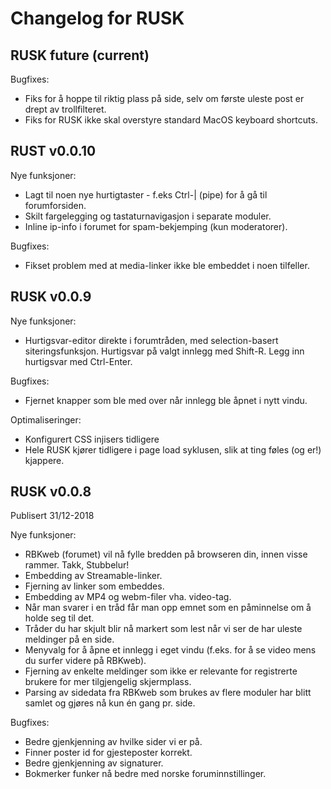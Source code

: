 # Changelog for RUSK

## RUSK future (current)

Bugfixes:
- Fiks for å hoppe til riktig plass på side, selv om første uleste post er drept av
  trollfilteret.
- Fiks for RUSK ikke skal overstyre standard MacOS keyboard shortcuts.

## RUST v0.0.10

Nye funksjoner:

- Lagt til noen nye hurtigtaster - f.eks Ctrl-| (pipe) for å gå til forumforsiden.
- Skilt fargelegging og tastaturnavigasjon i separate moduler.
- Inline ip-info i forumet for spam-bekjemping (kun moderatorer).

Bugfixes:

- Fikset problem med at media-linker ikke ble embeddet i noen tilfeller.

## RUSK v0.0.9

Nye funksjoner:

- Hurtigsvar-editor direkte i forumtråden, med selection-basert siteringsfunksjon. Hurtigsvar på valgt innlegg med Shift-R. Legg inn hurtigsvar med Ctrl-Enter.

Bugfixes:

- Fjernet knapper som ble med over når innlegg ble åpnet i nytt vindu.

Optimaliseringer:

- Konfigurert CSS injisers tidligere
- Hele RUSK kjører tidligere i page load syklusen, slik at ting føles (og er!) kjappere.

## RUSK v0.0.8

Publisert 31/12-2018

Nye funksjoner:

- RBKweb (forumet) vil nå fylle bredden på browseren din, innen visse rammer. Takk, Stubbelur!
- Embedding av Streamable-linker.
- Fjerning av linker som embeddes.
- Embedding av MP4 og webm-filer vha. video-tag.
- Når man svarer i en tråd får man opp emnet som en påminnelse om å holde seg til det.
- Tråder du har skjult blir nå markert som lest når vi ser de har uleste meldinger på en side.
- Menyvalg for å åpne et innlegg i eget vindu (f.eks. for å se video mens du surfer videre på RBKweb).
- Fjerning av enkelte meldinger som ikke er relevante for registrerte brukere for mer tilgjengelig skjermplass.
- Parsing av sidedata fra RBKweb som brukes av flere moduler har blitt samlet og gjøres nå kun én gang pr. side.

Bugfixes:

- Bedre gjenkjenning av hvilke sider vi er på.
- Finner poster id for gjesteposter korrekt.
- Bedre gjenkjenning av signaturer.
- Bokmerker funker nå bedre med norske foruminnstillinger.
